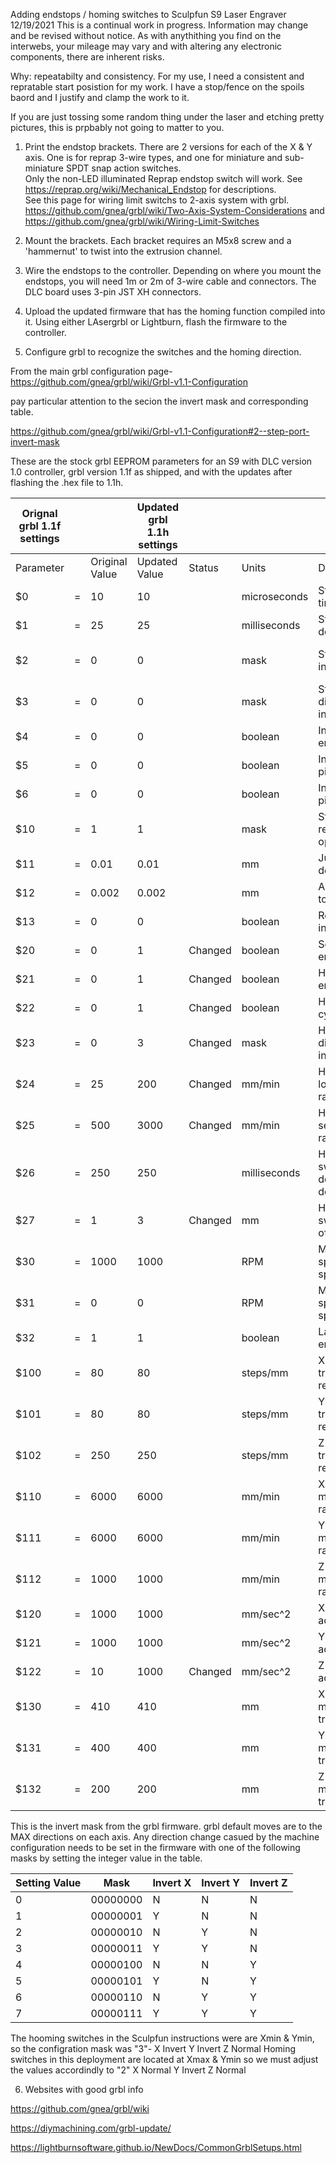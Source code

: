 Adding endstops / homing switches to Sculpfun S9 Laser Engraver
12/19/2021 This is a continual work in progress. Information may change and be revised without notice. As with anythithing you find  on the interwebs, your mileage may vary and with altering any electronic components, there are inherent risks.
  
Why: repeatabilty and consistency. For my use, I need a consistent and repratable start posistion for my work. I have a stop/fence on the spoils baord and I justify and clamp the work to it. 

If you are just tossing some random thing under the laser and etching pretty pictures, this is prpbably not going to matter to you. 

1. Print the endstop brackets. There are 2 versions for each of the X & Y axis. One is for reprap 3-wire types, and one for miniature and sub-miniature SPDT snap action switches.  
Only the non-LED illuminated Reprap endstop switch will work. See https://reprap.org/wiki/Mechanical_Endstop for descriptions.   
See this page for wiring limit switchs to 2-axis system with grbl.  
https://github.com/gnea/grbl/wiki/Two-Axis-System-Considerations and  
https://github.com/gnea/grbl/wiki/Wiring-Limit-Switches  

2. Mount the brackets. Each bracket requires an M5x8 screw and a 'hammernut' to twist into the extrusion channel.

3. Wire the endstops to the controller. Depending on where you mount the endstops, you will need 1m or 2m of 3-wire cable and connectors.  The DLC board uses 3-pin JST XH connectors.

4. Upload the updated firmware that has the homing function compiled into it. 
Using either LAsergrbl or Lightburn, flash the firmware to the controller. 

5. Configure grbl to recognize the switches and the homing direction. 

From the main grbl configuration page- 
https://github.com/gnea/grbl/wiki/Grbl-v1.1-Configuration

pay particular attention to the secion the invert mask and corresponding table.

https://github.com/gnea/grbl/wiki/Grbl-v1.1-Configuration#2--step-port-invert-mask

These are the stock grbl EEPROM parameters for an S9 with DLC version 1.0 controller, grbl version 1.1f as shipped, and with the updates after flashing the .hex file to 1.1h. 

| Orignal grbl 1.1f settings |   |                | Updated grbl 1.1h settings |         |              |                                 |                                                                                    |
|----------------------------|---|----------------|----------------------------|---------|--------------|---------------------------------|------------------------------------------------------------------------------------|
| Parameter                  |   | Original Value | Updated Value              | Status  | Units        | Descriptions                    | Comment                                                                            |
| $0                         | = | 10             | 10                         |         | microseconds | Step pulse time                 |                                                                                    |
| $1                         | = | 25             | 25                         |         | milliseconds | Step idle delay                 |                                                                                    |
| $2                         | = | 0              | 0                          |         | mask         | Step pulse invert               | https://github.com/gnea/grbl/wiki/Grbl-v1.1-Configuration#2--step-port-invert-mask |
| $3                         | = | 0              | 0                          |         | mask         | Step direction invert           |                                                                                    |
| $4                         | = | 0              | 0                          |         | boolean      | Invert step enable pin          |                                                                                    |
| $5                         | = | 0              | 0                          |         | boolean      | Invert limit pins               |                                                                                    |
| $6                         | = | 0              | 0                          |         | boolean      | Invert probe pin                |                                                                                    |
| $10                        | = | 1              | 1                          |         | mask         | Status report options           |                                                                                    |
| $11                        | = | 0.01           | 0.01                       |         | mm           | Junction deviation              |                                                                                    |
| $12                        | = | 0.002          | 0.002                      |         | mm           | Arc tolerance                   |                                                                                    |
| $13                        | = | 0              | 0                          |         | boolean      | Report in inches                |                                                                                    |
| $20                        | = | 0              | 1                          | Changed | boolean      | Soft limits enable              | Safey feature-imposes the movement limits defined by $130 - $132                   |
| $21                        | = | 0              | 1                          | Changed | boolean      | Hard limits enable              | Safety feature- use the switches to halt motion when triggered.                    |
| $22                        | = | 0              | 1                          | Changed | boolean      | Homing cycle enable             | Homing feature - result is the machine knows precise and knownposition             |
| $23                        | = | 0              | 3                          | Changed | mask         | Homing direction invert         | Binary number to direct homing directions Invert X,Invert Y, Z normal              |
| $24                        | = | 25             | 200                        | Changed | mm/min       | Homing locate feed rate         | Homing slow moves speeds.                                                          |
| $25                        | = | 500            | 3000                       | Changed | mm/min       | Homing search seek rate         | Homing fast moves speeds.                                                          |
| $26                        | = | 250            | 250                        |         | milliseconds | Homing switch debounce delay    |                                                                                    |
| $27                        | = | 1              | 3                          | Changed | mm           | Homing switch pull-off distance | Retract distance to reset switch after homing.                                     |
| $30                        | = | 1000           | 1000                       |         | RPM          | Maximum spindle speed           |                                                                                    |
| $31                        | = | 0              | 0                          |         | RPM          | Minimum spindle speed           |                                                                                    |
| $32                        | = | 1              | 1                          |         | boolean      | Laser-mode enable               |                                                                                    |
| $100                       | = | 80             | 80                         |         | steps/mm     | X-axis travel resolution        |                                                                                    |
| $101                       | = | 80             | 80                         |         | steps/mm     | Y-axis travel resolution        |                                                                                    |
| $102                       | = | 250            | 250                        |         | steps/mm     | Z-axis travel resolution        |                                                                                    |
| $110                       | = | 6000           | 6000                       |         | mm/min       | X-axis maximum rate             |                                                                                    |
| $111                       | = | 6000           | 6000                       |         | mm/min       | Y-axis maximum rate             |                                                                                    |
| $112                       | = | 1000           | 1000                       |         | mm/min       | Z-axis maximum rate             |                                                                                    |
| $120                       | = | 1000           | 1000                       |         | mm/sec^2     | X-axis acceleration             |                                                                                    |
| $121                       | = | 1000           | 1000                       |         | mm/sec^2     | Y-axis acceleration             |                                                                                    |
| $122                       | = | 10             | 1000                       | Changed | mm/sec^2     | Z-axis acceleration             |                                                                                    |
| $130                       | = | 410            | 410                        |         | mm           | X-axis maximum travel           |                                                                                    |
| $131                       | = | 400            | 400                        |         | mm           | Y-axis maximum travel           |                                                                                    |
| $132                       | = | 200            | 200                        |         | mm           | Z-axis maximum travel           |                                                                                    |


This is the invert mask from the grbl firmware. grbl default moves are to the MAX directions on each axis. Any direction change casued by the machine configuration needs to be set in the firmware with one of the following masks by setting the integer value in the table.  

| Setting Value | Mask     | Invert X | Invert Y | Invert Z |
|---------------|----------|----------|----------|----------|
| 0             | 00000000 | N        | N        | N        |
| 1             | 00000001 | Y        | N        | N        |
| 2             | 00000010 | N        | Y        | N        |
| 3             | 00000011 | Y        | Y        | N        |
| 4             | 00000100 | N        | N        | Y        |
| 5             | 00000101 | Y        | N        | Y        |
| 6             | 00000110 | N        | Y        | Y        |
| 7             | 00000111 | Y        | Y        | Y        |


The hooming switches in the Sculpfun instructions were are Xmin & Ymin, so the configration mask was "3"- 
  X Invert  Y Invert   Z Normal
Homing switches in this deployment are located at Xmax & Ymin so we must adjust the values accordindly to "2"
  X Normal  Y Invert  Z Normal 



6. Websites with good grbl info

https://github.com/gnea/grbl/wiki

https://diymachining.com/grbl-update/

https://lightburnsoftware.github.io/NewDocs/CommonGrblSetups.html
